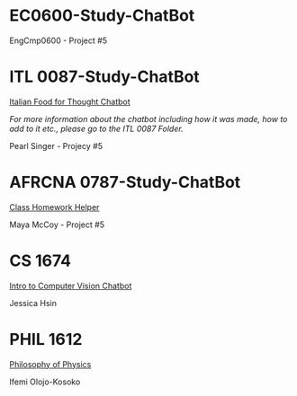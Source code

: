# EC0600-Study-ChatBot
EngCmp0600 - Project #5

# ITL 0087-Study-ChatBot
[Italian Food for Thought Chatbot](https://gemini.google.com/gem/1KYztv6IroB9IJycoFLKjQDZh1OojZp_S?usp=sharing)

*For more information about the chatbot including how it was made, how to add to it etc., please go to the ITL 0087 Folder.*

Pearl Singer - Projecy #5

# AFRCNA 0787-Study-ChatBot
[Class Homework Helper](https://gemini.google.com/share/c58e82c28934)

Maya McCoy - Project #5

# CS 1674
[Intro to Computer Vision Chatbot](https://jhsin1.github.io/600-cv-llama/)

Jessica Hsin

# PHIL 1612
[Philosophy of Physics](https://gemini.google.com/u/4/gem/d49436bc1c39)

Ifemi Olojo-Kosoko
